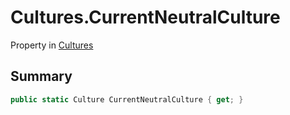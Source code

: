 # Cultures.CurrentNeutralCulture

Property in [Cultures](/docs/api/csharp/yarn.unity.cultures.md)

## Summary



```csharp
public static Culture CurrentNeutralCulture { get; }
```

